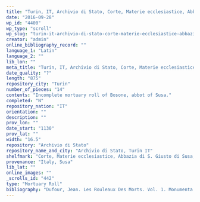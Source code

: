 ```yaml
---
title: "Turin, IT, Archivio di Stato, Corte, Materie ecclesiastice, Abbazia di S. Giusto di Susa, mazzo 2 bis, fasc. 1"
date: "2016-09-28"
wp_id: "4400"
wp_type: "scroll"
wp_slug: "turin-it-archivio-di-stato-corte-materie-ecclesiastice-abbazia-di-s-giusto-di-susa-mazzo-2-bis-fasc-1"
creator: "admin"
online_bibliography_record: ""
language_1: "Latin"
language_2: ""
lib_lon: ""
meta_title: "Turin, IT, Archivio di Stato, Corte, Materie ecclesiastice, Abbazia di S. Giusto di Susa, mazzo 2 bis, fasc. 1"
date_quality: "?"
length: "875"
repository_city: "Turin"
number_of_pieces: "14"
contents: "Incomplete mortuary roll of Bosone, abbot of Susa."
completed: "N"
repository_nation: "IT"
orientation: ""
description: ""
prov_lon: ""
date_start: "1130"
prov_lat: ""
width: "16.5"
repository: "Archivio di Stato"
repository_name_and_city: "Archivio di Stato, Turin IT"
shelfmark: "Corte, Materie ecclesiastice, Abbazia di S. Giusto di Susa, mazzo 2 bis, fasc. 1"
provenance: "Italy, Susa"
lib_lat: ""
online_images: ""
_scrolls_id: "442"
type: "Mortuary Roll"
bibliography: "Dufour, Jean. Les Rouleaux Des Morts. Vol. 1. Monumenta Palaeographica Medii Aevi. Series Gallica. Turnhout: Brepols, 2009. no. 127."
---
```



